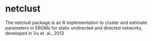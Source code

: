 # netclust
 The netclust package is an R implementation to cluster and estimate parameters in ERGMs for static undirected and directed networks, developed in Vu et. al., 2013

